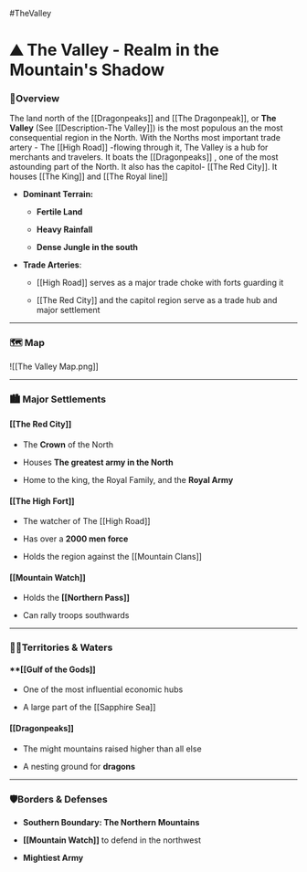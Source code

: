 #TheValley
# ⛰️ The Valley - Realm in the Mountain's Shadow

### 📍Overview
The land north of the [[Dragonpeaks]] and [[The Dragonpeak]], or **The Valley** (See [[Description-The Valley]]) is the most populous an the most consequential region in the North. With the Norths most important trade artery - The [[High Road]] -flowing through it, The Valley is a hub for merchants and travelers. It boats the [[Dragonpeaks]] , one of the most astounding part of the North. It also has the capitol- [[The Red City]]. It houses [[The King]] and [[The Royal line]]

- **Dominant Terrain:**
	
	- **Fertile Land**
		 
	- **Heavy Rainfall**
		
	- **Dense Jungle in the south**
	
- **Trade Arteries**:
	- [[High Road]] serves as a major trade choke with forts guarding it
		
	- [[The Red City]] and the capitol region serve as a trade hub and major settlement
---

### 🗺️ Map

![[The Valley Map.png]]

___

### 🏙️ Major Settlements
#### [[The Red City]]
- The **Crown** of the North
	
- Houses **The greatest army in the North**
	
- Home to the king, the Royal Family, and the **Royal Army**
#### [[The High Fort]]
- The watcher of The [[High Road]]
	
- Has over a **2000 men force**
	
- Holds the region against the [[Mountain Clans]]

#### [[Mountain Watch]]
- Holds the **[[Northern Pass]]**
	
- Can rally troops southwards

---

### 🏴‍☠️Territories & Waters
#### **[[Gulf of the Gods]]
- One of the most influential economic hubs
	
- A large part of the [[Sapphire Sea]]

#### **[[Dragonpeaks]]**
- The might mountains raised higher than all else
	
- A nesting ground for **dragons**

---

### 🛡️Borders & Defenses
- **Southern Boundary: The Northern Mountains**
	
- **[[Mountain Watch]]** to defend in the northwest
	
- **Mightiest Army**